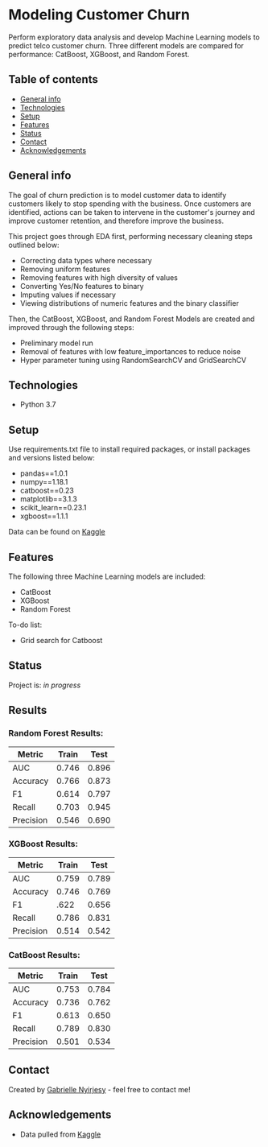 # Modeling Customer Churn
Perform exploratory data analysis and develop Machine Learning models to predict telco customer churn. Three different models are compared for performance: CatBoost, XGBoost, and Random Forest.

## Table of contents
* [General info](#general-info)
* [Technologies](#technologies)
* [Setup](#setup)
* [Features](#features)
* [Status](#status)
* [Contact](#contact)
* [Acknowledgements](#acknowledgements)

## General info
The goal of churn prediction is to model customer data to identify customers likely to stop spending with the business. Once customers are identified, actions can be taken to intervene in the customer's journey and improve customer retention, and therefore improve the business. 

This project goes through EDA first, performing necessary cleaning steps outlined below:

* Correcting data types where necessary
* Removing uniform features 
* Removing features with high diversity of values
* Converting Yes/No features to binary
* Imputing values if necessary
* Viewing distributions of numeric features and the binary classifier

Then, the CatBoost, XGBoost, and Random Forest Models are created and improved through the following steps:

* Preliminary model run
* Removal of features with low feature_importances to reduce noise
* Hyper parameter tuning using RandomSearchCV and GridSearchCV

## Technologies
* Python 3.7

## Setup
Use requirements.txt file to install required packages, or install packages and versions listed below:

* pandas==1.0.1
* numpy==1.18.1
* catboost==0.23
* matplotlib==3.1.3
* scikit_learn==0.23.1
* xgboost==1.1.1

Data can be found on [Kaggle](https://www.kaggle.com/blastchar/telco-customer-churn)

## Features
The following three Machine Learning models are included:

* CatBoost
* XGBoost
* Random Forest

To-do list:

* Grid search for Catboost

## Status
Project is: _in progress_

## Results
### Random Forest Results:
| Metric | Train | Test |
| ------ | ----- | ----- |
| AUC | 0.746 | 0.896 |
| Accuracy | 0.766 | 0.873 |
| F1 | 0.614 | 0.797 |
| Recall | 0.703 | 0.945 |
| Precision | 0.546 | 0.690 |
### XGBoost Results:
| Metric | Train | Test |
| ------ | ----- | ----- |
| AUC | 0.759 |  0.789 |
| Accuracy | 0.746 | 0.769 |
| F1 | .622 | 0.656 |
| Recall | 0.786 |  0.831 |
| Precision | 0.514 | 0.542 |

### CatBoost Results:
| Metric | Train | Test |
| ------ | ----- | ----- |
| AUC | 0.753 |  0.784 |
| Accuracy | 0.736 | 0.762 |
| F1 | 0.613 |  0.650 |
| Recall | 0.789 | 0.830 |
| Precision | 0.501 |  0.534 |

## Contact
Created by [Gabrielle Nyirjesy](https://www.linkedin.com/in/gabrielle-gabby-nyirjesy) - feel free to contact me!

## Acknowledgements
* Data pulled from [Kaggle](https://www.kaggle.com/blastchar/telco-customer-churn)
